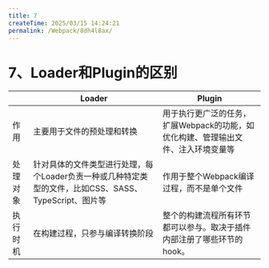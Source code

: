```yaml
---
title: 7
createTime: 2025/03/15 14:24:21
permalink: /Webpack/8dh4l8ax/
---
```

# 7、Loader和Plugin的区别

|          | Loader                                                       | Plugin                                                       |
| -------- | ------------------------------------------------------------ | ------------------------------------------------------------ |
| 作用     | 主要用于文件的预处理和转换‌                                   | 用于执行更广泛的任务，扩展Webpack的功能，如优化构建、管理输出文件、注入环境变量等‌ |
| 处理对象 | 针对具体的文件类型进行处理，每个Loader负责一种或几种特定类型的文件，比如CSS、SASS、TypeScript、图片等‌ | 作用于整个Webpack编译过程，而不是单个文件‌                    |
| 执行时机 | 在构建过程，只参与编译转换阶段‌                               | 整个的构建流程所有环节都可以参与。取决于插件内部注册了哪些环节的hook。 |

